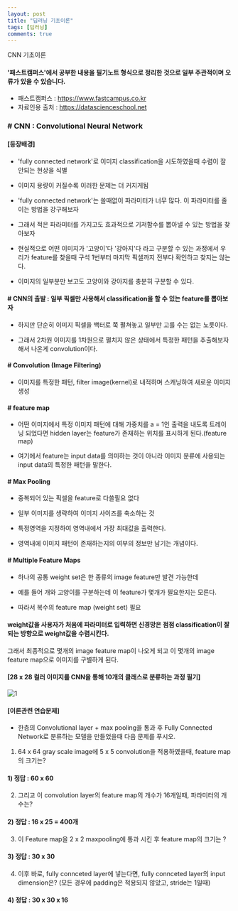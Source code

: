 ```yaml
---
layout: post
title: "딥러닝 기초이론"
tags: [딥러닝]
comments: true
---
```


CNN 기초이론


#### '패스트캠퍼스'에서 공부한 내용을 필기노트 형식으로 정리한 것으로 일부 주관적이며 오류가 있을 수 있습니다.

- 패스트캠퍼스 : https://www.fastcampus.co.kr
- 자료인용 출처 : https://datascienceschool.net


### # CNN : Convolutional Neural Network

#### [등장배경]

- 'fully connected network'로 이미지 classification을 시도하였을때 수렴이 잘 안되는 현상을 식별


- 이미지 용량이 커질수록 이러한 문제는 더 커지게됨 


- 'fully connected network'는 쓸때없이 파라미터가 너무 많다. 이 파라미터를 줄이는 방법을 강구해보자


- 그래서 적은 파라미터를 가지고도 효과적으로 기저함수를 뽑아낼 수 있는 방법을 찾아보자


- 현실적으로 어떤 이미지가 '고양이'다 '강아지'다 라고 구분할 수 있는 과정에서 우리가 feature를 찾을때 구석 1번부터 마지막 픽샐까지 전부다 확인하고 찾지는 않는다.


- 이미지의 일부분만 보고도 고양이와 강아지를 충분히 구분할 수 있다.

#### # CNN의 출발 : 일부 픽셀만 사용해서 classification을 할 수 있는 feature를 뽑아보자

- 하지만 단순히 이미지 픽셀을 백터로 쭉 펼쳐놓고 일부만 고를 수는 없는 노릇이다.

- 그래서 2차원 이미지를 1차원으로 펼치지 않은 상태에서 특정한 패턴을 추출해보자 해서 나온게 convolution이다.

#### # Convolution (Image Filtering)

- 이미지를 특정한 패턴, filter image(kernel)로 내적하며 스캐닝하여 새로운 이미지 생성

#### # feature map

- 어떤 이미지에서 특정 이미지 패턴에 대해 가중치를 a = 1인 출력을 내도록 트레이닝 되었다면 hidden layer는 feature가 존재하는 위치를 표시하게 된다.(feature map)


- 여기에서 feature는 input data를 의미하는 것이 아니라 이미지 분류에 사용되는 input data의 특정한 패턴을 말한다.

#### # Max Pooling

- 중복되어 있는 픽셀을 feature로 다쓸필요 없다


- 일부 이미지를 생략하여 이미지 사이즈를 축소하는 것


- 특정영역을 지정하여 영역내에서 가장 최대값을 출력한다.


- 영역내에 이미지 패턴이 존재하는지의 여부의 정보만 남기는 개념이다.

#### # Multiple Feature Maps

- 하나의 공통 weight set은 한 종류의 image feature만 발견 가능한데


- 예를 들어 개와 고양이를 구분하는데 이 feature가 몇개가 필요한지는 모른다.


- 따라서 복수의 feature map (weight set) 필요

#### weight값을 사용자가 처음에 파라미터로 입력하면 신경망은 점점 classification이 잘되는 방향으로 weight값을 수렴시킨다.

그래서 최종적으로 몇개의 image feature map이 나오게 되고 이 몇개의 image feature map으로 이미지를 구별하게 된다.

#### [28 x 28 컬러 이미지를 CNN을 통해 10개의 클래스로 분류하는 과정 필기]

![1](https://user-images.githubusercontent.com/41605276/51819253-14195280-2315-11e9-8fea-a193353d29be.png)

#### [이론관련 연습문제]

- 한층의 Convolutional layer + max pooling을 통과 후 Fully Connected Network로 분류하는 모델을 만들었을때 다음 문제를 푸시오.


1) 64 x 64 gray scale image에 5 x 5 convolution을 적용하였을때, feature map의 크기는?

#### 1) 정답 : 60 x 60


2) 그리고 이 convolution layer의 feature map의 개수가 16개일때, 파라미터의 개수는?

#### 2) 정답 : 16 x 25 = 400개


3) 이 Feature map을 2 x 2 maxpooling에 통과 시킨 후 feature map의 크기는 ?

#### 3) 정답 : 30 x 30


4) 이후 바로, fully connceted layer에 넣는다면, fully connceted layer의 input dimension은? (모든 경우에 padding은 적용되지 않았고, stride는 1일때)

#### 4) 정답 : 30 x 30 x 16
